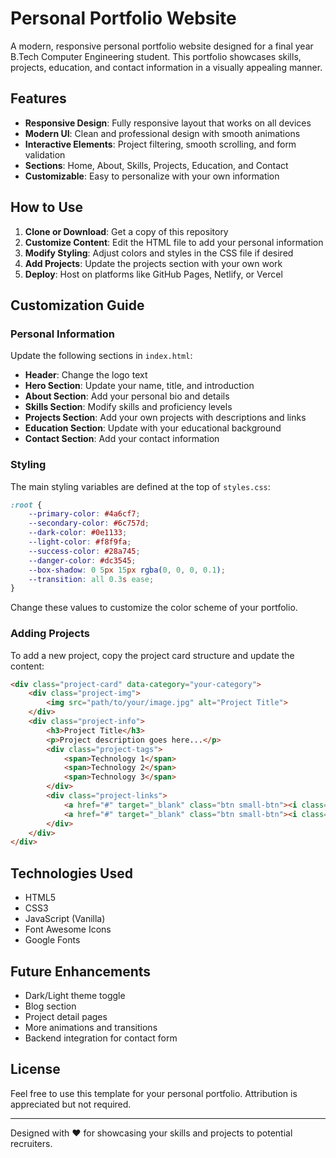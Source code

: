 # Personal Portfolio Website

A modern, responsive personal portfolio website designed for a final year B.Tech Computer Engineering student. This portfolio showcases skills, projects, education, and contact information in a visually appealing manner.

## Features

- **Responsive Design**: Fully responsive layout that works on all devices
- **Modern UI**: Clean and professional design with smooth animations
- **Interactive Elements**: Project filtering, smooth scrolling, and form validation
- **Sections**: Home, About, Skills, Projects, Education, and Contact
- **Customizable**: Easy to personalize with your own information

## How to Use

1. **Clone or Download**: Get a copy of this repository
2. **Customize Content**: Edit the HTML file to add your personal information
3. **Modify Styling**: Adjust colors and styles in the CSS file if desired
4. **Add Projects**: Update the projects section with your own work
5. **Deploy**: Host on platforms like GitHub Pages, Netlify, or Vercel

## Customization Guide

### Personal Information

Update the following sections in `index.html`:

- **Header**: Change the logo text
- **Hero Section**: Update your name, title, and introduction
- **About Section**: Add your personal bio and details
- **Skills Section**: Modify skills and proficiency levels
- **Projects Section**: Add your own projects with descriptions and links
- **Education Section**: Update with your educational background
- **Contact Section**: Add your contact information

### Styling

The main styling variables are defined at the top of `styles.css`:

```css
:root {
    --primary-color: #4a6cf7;
    --secondary-color: #6c757d;
    --dark-color: #0e1133;
    --light-color: #f8f9fa;
    --success-color: #28a745;
    --danger-color: #dc3545;
    --box-shadow: 0 5px 15px rgba(0, 0, 0, 0.1);
    --transition: all 0.3s ease;
}
```

Change these values to customize the color scheme of your portfolio.

### Adding Projects

To add a new project, copy the project card structure and update the content:

```html
<div class="project-card" data-category="your-category">
    <div class="project-img">
        <img src="path/to/your/image.jpg" alt="Project Title">
    </div>
    <div class="project-info">
        <h3>Project Title</h3>
        <p>Project description goes here...</p>
        <div class="project-tags">
            <span>Technology 1</span>
            <span>Technology 2</span>
            <span>Technology 3</span>
        </div>
        <div class="project-links">
            <a href="#" target="_blank" class="btn small-btn"><i class="fas fa-external-link-alt"></i> Live Demo</a>
            <a href="#" target="_blank" class="btn small-btn"><i class="fab fa-github"></i> Source Code</a>
        </div>
    </div>
</div>
```

## Technologies Used

- HTML5
- CSS3
- JavaScript (Vanilla)
- Font Awesome Icons
- Google Fonts

## Future Enhancements

- Dark/Light theme toggle
- Blog section
- Project detail pages
- More animations and transitions
- Backend integration for contact form

## License

Feel free to use this template for your personal portfolio. Attribution is appreciated but not required.

---

Designed with ❤️ for showcasing your skills and projects to potential recruiters.